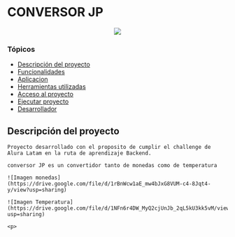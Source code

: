 # CONVERSOR JP

<p align="center">
    <img src="https://img.shields.io/badge/Status-Terminado-green"/>
</p>

### Tópicos

- [Descripción del proyecto](#descriptcion-proyect)
- [Funcionalidades](#funcionalidades)
- [Aplicacion](#aplicacion)
- [Herramientas utilizadas](#herramientas-utilizadas)
- [Acceso al proyecto](#acceso-proyecto)
- [Ejecutar proyecto](#ejecutar-proyecto)
- [Desarrollador](#desarrollador)

## Descripción del proyecto

<p align="justify">

    Proyecto desarrollado con el proposito de cumplir el challenge de Alura Latam en la ruta de aprendizaje Backend.

    conversor JP es un convertidor tanto de monedas como de temperatura

    ![Imagen monedas](https://drive.google.com/file/d/1rBnWcw1aE_mw4bJxG8VUM-c4-8Jqt4-y/view?usp=sharing)

    ![Imagen Temperatura](https://drive.google.com/file/d/1NFn6r4DW_MyQ2cjUnJb_2qL5kU3kk5vM/view?usp=sharing)

    <p>

    
    



